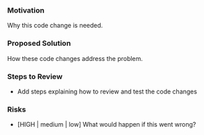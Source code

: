 ### Motivation

Why this code change is needed.

### Proposed Solution

How these code changes address the problem.

### Steps to Review

* Add steps explaining how to review and test the code changes

### Risks

* [HIGH | medium | low] What would happen if this went wrong?
